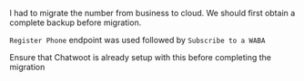 I had to migrate the number from business to cloud. We should first obtain a complete backup before migration.

```Register Phone``` endpoint was used
followed by ```Subscribe to a WABA```

Ensure that Chatwoot is already setup with this before completing the migration